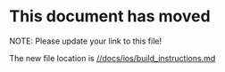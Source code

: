 # This document has moved

NOTE: Please update your link to this file!

The new file location is [//docs/ios/build_instructions.md](ios/build_instructions.md)